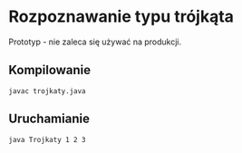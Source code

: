 # Rozpoznawanie typu trójkąta

Prototyp - nie zaleca się używać na produkcji.

## Kompilowanie

`javac trojkaty.java`

## Uruchamianie

`java Trojkaty 1 2 3`
